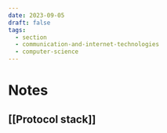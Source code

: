 ```yaml
---
date: 2023-09-05
draft: false
tags:
  - section
  - communication-and-internet-technologies
  - computer-science
---
```

# Notes

## [[Protocol stack]]
